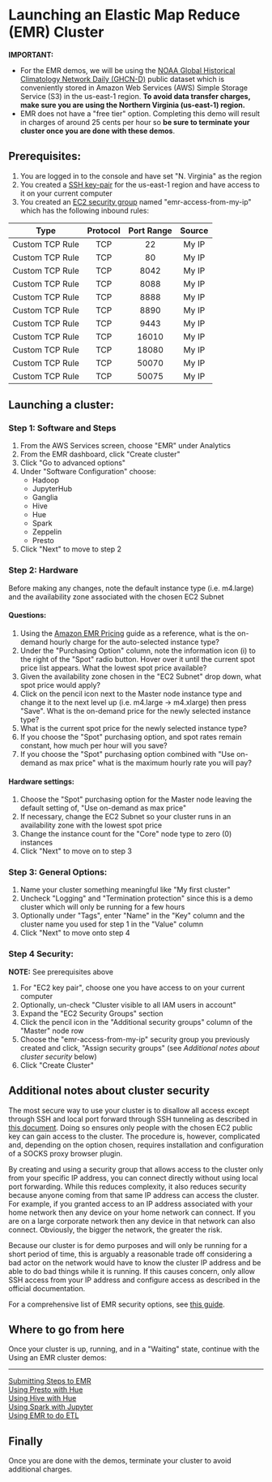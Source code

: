# Launching an Elastic Map Reduce (EMR) Cluster

**IMPORTANT:** 
*   For the EMR demos, we will be using the [NOAA Global Historical Climatology Network Daily (GHCN-D)](https://registry.opendata.aws/noaa-ghcn/)
public dataset which is conveniently stored in Amazon Web Services (AWS) Simple Storage Service (S3) in the us-east-1 region.  **To avoid data transfer charges, 
make sure you are using the Northern Virginia (us-east-1) region.**
*   EMR does not have a "free tier" option. Completing this demo will result in charges of around 25 cents per hour so 
**be sure to terminate your cluster once you are done with these demos**.

## Prerequisites:

1. You are logged in to the console and have set "N. Virginia" as the region
1. You created a [SSH key-pair](https://docs.aws.amazon.com/AWSEC2/latest/UserGuide/ec2-key-pairs.html) for the us-east-1 
region and have access to it on your current computer
1. You created an [EC2 security group](https://docs.aws.amazon.com/AWSEC2/latest/UserGuide/using-network-security.html) named 
"emr-access-from-my-ip" which has the following inbound rules:

| Type | Protocol | Port Range | Source |
|:---:|:--------:|:----------:|:------:|
| Custom TCP Rule | TCP | 22 | My IP | 
| Custom TCP Rule | TCP | 80 | My IP | 
| Custom TCP Rule | TCP | 8042 | My IP | 
| Custom TCP Rule | TCP | 8088 | My IP | 
| Custom TCP Rule | TCP | 8888 | My IP | 
| Custom TCP Rule | TCP | 8890 | My IP | 
| Custom TCP Rule | TCP | 9443 | My IP | 
| Custom TCP Rule | TCP | 16010 | My IP | 
| Custom TCP Rule | TCP | 18080 | My IP | 
| Custom TCP Rule | TCP | 50070 | My IP | 
| Custom TCP Rule | TCP | 50075 | My IP | 

## Launching a cluster:

### Step 1: Software and Steps

1. From the AWS Services screen, choose "EMR" under Analytics
1. From the EMR dashboard, click "Create cluster"
1. Click "Go to advanced options"
1. Under "Software Configuration" choose:
    * Hadoop
    * JupyterHub
    * Ganglia
    * Hive
    * Hue
    * Spark
    * Zeppelin
    * Presto
1. Click "Next" to move to step 2

### Step 2: Hardware

Before making any changes, note the default instance type (i.e. m4.large) and the availability zone associated with
the chosen EC2 Subnet

#### Questions:
1. Using the [Amazon EMR Pricing](https://aws.amazon.com/emr/pricing/) guide as a reference, what is the on-demand hourly 
charge for the auto-selected instance type?
1. Under the "Purchasing Option" column, note the information icon (i) to the right of the "Spot" radio button. Hover 
over it until the current spot price list appears.  What the lowest spot price available?
1. Given the availability zone chosen in the "EC2 Subnet" drop down, what spot price would apply?
1. Click on the pencil icon next to the Master node instance type and change it to the next level up (i.e. m4.large -> 
m4.xlarge) then press "Save". What is the on-demand price for the newly selected instance type?
1. What is the current spot price for the newly selected instance type?
1. If you choose the "Spot" purchasing option, and spot rates remain constant, how much per hour will you save?
1. If you choose the "Spot" purchasing option combined with "Use on-demand as max price" what is the maximum hourly
rate you will pay?

#### Hardware settings:

1. Choose the "Spot" purchasing option for the Master node leaving the default setting of, "Use on-demand as max price"
1. If necessary, change the EC2 Subnet so your cluster runs in an availability zone with the lowest spot price 
1. Change the instance count for the "Core" node type to zero (0) instances
1. Click "Next" to move on to step 3


### Step 3: General Options:

1. Name your cluster something meaningful like "My first cluster"
1. Uncheck "Logging" and "Termination protection" since this is a demo cluster which will only be running for a few hours
1. Optionally under "Tags", enter "Name" in the "Key" column and the cluster name you used for step 1 in the "Value" column
1. Click "Next" to move onto step 4

### Step 4 Security:

**NOTE:** See prerequisites above

1. For "EC2 key pair", choose one you have access to on your current computer
1. Optionally, un-check "Cluster visible to all IAM users in account"
1. Expand the "EC2 Security Groups" section
1. Click the pencil icon in the "Additional security groups" column of the "Master" node row
1. Choose the "emr-access-from-my-ip" security group you previously created and click, "Assign security groups" (see 
*Additional notes about cluster security* below)
1. Click "Create Cluster"

## Additional notes about cluster security

The most secure way to use your cluster is to disallow all access except through SSH and local port forward through SSH 
tunneling as described in [this document](https://docs.aws.amazon.com/emr/latest/ManagementGuide/emr-web-interfaces.html). 
Doing so ensures only people with the chosen EC2 public key can gain access to the cluster. The procedure
is, however, complicated and, depending on the option chosen, requires installation and configuration of a SOCKS proxy browser plugin.

By creating and using a security group that allows access to the cluster only from your specific IP address, you 
can connect directly without using local port forwarding. While this reduces complexity, it also reduces security because anyone coming from that same 
IP address can access the cluster. For example, if you granted access to an IP address associated with your 
home network then any device on your home network can connect. If you are on a large corporate network then any device
in that network can also connect. Obviously, the bigger the network, the greater the risk.

Because our cluster is for demo purposes and will only be running for a short period of time, this is arguably a 
reasonable trade off considering a bad actor on the network would have to know the cluster IP address and be able to do bad things
while it is running. If this causes concern, only allow SSH access from your IP address and configure access as described 
in the official documentation. 

For a comprehensive list of EMR security options, see [this guide](https://docs.aws.amazon.com/emr/latest/ManagementGuide/emr-security.html).

## Where to go from here

Once your cluster is up, running, and in a "Waiting" state, continue with the Using an EMR cluster demos:
****
[Submitting Steps to EMR](Demo-EMR-Steps.md) \
[Using Presto with Hue](./Demo-EMR-Presto.md) \
[Using Hive with Hue](./Demo-Hive-HUE.md) \
[Using Spark with Jupyter](./Demo-Spark-Jupyter.md) \
[Using EMR to do ETL](Demo-EMR-as-ETL.md) 

## Finally

Once you are done with the demos, terminate your cluster to avoid additional charges. 
